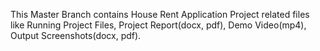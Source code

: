 This Master Branch contains House Rent Application Project related files like Running Project Files, Project Report(docx, pdf), Demo Video(mp4), Output Screenshots(docx, pdf).
